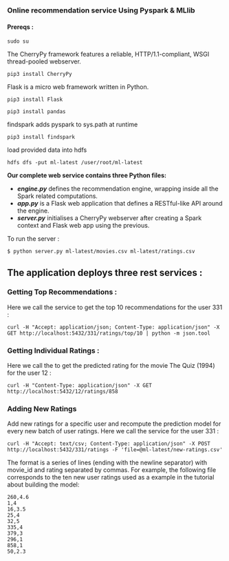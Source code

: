### Online recommendation service Using Pyspark & MLlib

#### Prereqs :

```console
sudo su
```

The CherryPy framework features a reliable, HTTP/1.1-compliant, WSGI thread-pooled webserver.
```console
pip3 install CherryPy
```

Flask is a micro web framework written in Python.
```console
pip3 install Flask
```

```console
pip3 install pandas
```

findspark adds pyspark to sys.path at runtime
```console
pip3 install findspark
```

load provided data into hdfs 
```console
hdfs dfs -put ml-latest /user/root/ml-latest
```

**Our complete web service contains three Python files:**
* ***engine.py*** defines the recommendation engine, wrapping inside all the Spark related computations.
* ***app.py*** is a Flask web application that defines a RESTful-like API around the engine.
* ***server.py*** initialises a CherryPy webserver after creating a Spark context and Flask web app using the previous.

To run the server :
```console
$ python server.py ml-latest/movies.csv ml-latest/ratings.csv
```

## The application deploys three rest services :

### Getting Top Recommendations :

Here we call the service to get the top 10 recommendations for the user 331 :
```console
curl -H "Accept: application/json; Content-Type: application/json" -X GET http://localhost:5432/331/ratings/top/10 | python -m json.tool
```

### Getting Individual Ratings :

Here we call the to get the predicted rating for the movie The Quiz (1994) for the user 12 :
```console
curl -H "Content-Type: application/json" -X GET http://localhost:5432/12/ratings/858
```

### Adding New Ratings

Add new ratings for a specific user and recompute the prediction model for every new batch of user ratings.
Here we call the service for the user 331 :
```console
curl -H "Accept: text/csv; Content-Type: application/json" -X POST http://localhost:5432/331/ratings -F 'file=@ml-latest/new-ratings.csv'
```

The format is a series of lines (ending with the newline separator) with movie_id and rating separated by commas. For example, the following file corresponds to the ten new user ratings used as a example in the tutorial about building the model:
```csv
260,4.6  
1,4
16,3.5  
25,4  
32,5 
335,4
379,3
296,1
858,1
50,2.3
```
